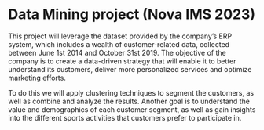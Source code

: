 # Data Mining project (Nova IMS 2023)

This project will leverage the dataset provided by the company’s ERP system, which includes a
wealth of customer-related data, collected between June 1st 2014 and October 31st 2019. The
objective of the company is to create a data-driven strategy that will enable it to better understand
its customers, deliver more personalized services and optimize marketing efforts.

To do this we will apply clustering techniques to segment the customers, as
well as combine and analyze the results. Another goal is to understand the value and demographics
of each customer segment, as well as gain insights into the different sports activities that customers
prefer to participate in.
